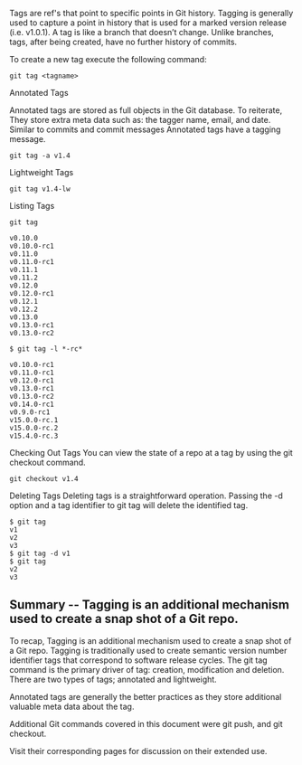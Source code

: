 


Tags are ref's that point to specific points in Git history. Tagging is generally used to capture a point in history that is used for a marked version release (i.e. v1.0.1). A tag is like a branch that doesn’t change. Unlike branches, tags, after being created, have no further history of commits.


To create a new tag execute the following command:


```
git tag <tagname>
```


Annotated Tags

Annotated tags are stored as full objects in the Git database. To reiterate, They store extra meta data such as: the tagger name, email, and date. Similar to commits and commit messages Annotated tags have a tagging message.

```
git tag -a v1.4
```



Lightweight Tags
```
git tag v1.4-lw
```

Listing Tags

```
git tag

v0.10.0
v0.10.0-rc1
v0.11.0
v0.11.0-rc1
v0.11.1
v0.11.2
v0.12.0
v0.12.0-rc1
v0.12.1
v0.12.2
v0.13.0
v0.13.0-rc1
v0.13.0-rc2

```

```
$ git tag -l *-rc*

v0.10.0-rc1
v0.11.0-rc1
v0.12.0-rc1
v0.13.0-rc1
v0.13.0-rc2
v0.14.0-rc1
v0.9.0-rc1
v15.0.0-rc.1
v15.0.0-rc.2
v15.4.0-rc.3

```


Checking Out Tags
You can view the state of a repo at a tag by using the git checkout command.
```
git checkout v1.4
```

Deleting Tags
Deleting tags is a straightforward operation. Passing the -d option and a tag identifier to git tag will delete the identified tag.
```
$ git tag
v1
v2
v3
$ git tag -d v1
$ git tag
v2
v3
```

## Summary  -- Tagging is an additional mechanism used to create a snap shot of a Git repo.

To recap, Tagging is an additional mechanism used to create a snap shot of a Git repo. Tagging is traditionally used to create semantic version number identifier tags that correspond to software release cycles. The git tag command is the primary driver of tag: creation, modification and deletion. There are two types of tags; annotated and lightweight. 

Annotated tags are generally the better practices as they store additional valuable meta data about the tag. 

Additional Git commands covered in this document were git push, and git checkout. 

Visit their corresponding pages for discussion on their extended use.


